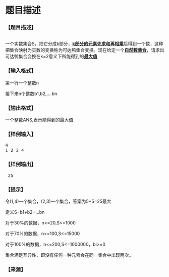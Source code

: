 # 题目描述


<h3>
【题目描述】
</h3>
<p>
<img src="/upload/image/20150818/20150818192106_73831.gif" alt=""/> 
</p>
<p>
一个实数集合S，把它分成k部分，<strong><u>k部分的元素先求和</u><strong><u>再</u></strong></strong><strong><u>相乘</u></strong>后得到一个数，这种把集合映射为实数的变换称为可达鸭集合变换。现在给定一个<strong><u>自然数集合</u></strong>，请求出可达鸭集合变换在k=2意义下所能得到的<strong><u>最大值</u></strong> 
</p>
<h3>
【输入格式】
</h3>
<p>
第一行一个整数n
</p>
<p>
接下来n个整数b1,b2,….bn
</p>
<h3>
【输出格式】
</h3>
<p>
一个整数ANS,表示能得到的最大值
</p>
<h3>
【样例输入】
</h3>
<pre>4
1 2 3 4
</pre>
<h3>
【样例输出】
</h3>
<pre> 25
</pre>
<h3>
【提示】
</h3>
<p>
令(1,4)一个集合，(2,3)一个集合，答案为5*5=25最大
</p>
<p>
定义S=b1+b2+…bn
</p>
<p>
对于30%的数据，n&lt;=20,S&lt;=1000
</p>
<p>
对于70%的数据，n&lt;=100,S&lt;=15000
</p>
<p>
对于100%的数据，n&lt;=200,S&lt;=1000000，bi&gt;=0
</p>
<p>
集合满足互异性，即没有任何一种元素会在同一集合中出现两次。
</p>
<h3>
【来源】
</h3>
<p>
<br/>
</p>
